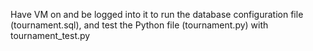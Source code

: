 Have VM on and be logged into it to run the database configuration file (tournament.sql), and test the Python file (tournament.py) with tournament_test.py
